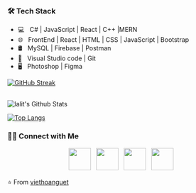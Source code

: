 <h3>🛠 Tech Stack</h3>

- 💻 &nbsp; C# | JavaScript | React | C++ |MERN  
- 🌐 &nbsp; FrontEnd | React | HTML | CSS | JavaScript | Bootstrap 
- 🛢 &nbsp; MySQL | Firebase | Postman
- 🔧 &nbsp; Visual Studio code  | Git
- 🖥 &nbsp; Photoshop | Figma


[![GitHub Streak](https://github-readme-streak-stats.herokuapp.com?user=kumawatlalit912&theme=submarine-flowers&border_radius=5&fire=DD701B)](https://git.io/streak-stats)

<br>

<img align="center" src="https://github-readme-stats.vercel.app/api?username=kumawatlalit912&include_all_commits=true&count_private=true&show_icons=true&line_height=20&title_color=7A7ADB&icon_color=2234AE&text_color=D3D3D3&bg_color=0,000000,130F40" alt="lalit's Github Stats">

</br>



[![Top Langs](https://github-readme-stats.vercel.app/api/top-langs/?username=kumawatlalit912&layout=compact&text_color=daf7dc&bg_color=151515)](https://github.com/kumawatlalit912/github-readme-stats)




<h3> 🤝🏻 Connect with Me </h3>

<p align="center">
&nbsp; <a href="https://www.instagram.com/hoangpv.22/" target="_blank" rel="noopener noreferrer"><img src="https://img.icons8.com/plasticine/100/000000/twitter.png" width="50" /></a>  
&nbsp; <a href="https://www.instagram.com/hoangpv.22/" target="_blank" rel="noopener noreferrer"><img src="https://img.icons8.com/plasticine/100/000000/instagram-new.png" width="50" /></a>  
&nbsp; <a href="https://www.linkedin.com/in/kumawatlalit007/" target="_blank" rel="noopener noreferrer"><img src="https://img.icons8.com/plasticine/100/000000/linkedin.png" width="50" /></a>
&nbsp; <a href="mailto:phanviethoang187@gmail.com" target="_blank" rel="noopener noreferrer"><img src="https://img.icons8.com/plasticine/100/000000/gmail.png"  width="50" /></a>
</p>

⭐️ From [viethoanguet](https://github.com/viethoanguet)

